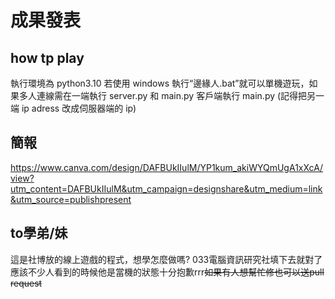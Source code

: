 # 成果發表

## how tp play
執行環境為 python3.10 若使用 windows 執行“邊緣人.bat”就可以單機遊玩，如果多人連線需在一端執行 server.py 和 main.py 客戶端執行 main.py (記得把另一端 ip adress 改成伺服器端的 ip)

## 簡報
https://www.canva.com/design/DAFBUkIIulM/YP1kum_akiWYQmUgA1xXcA/view?utm_content=DAFBUkIIulM&utm_campaign=designshare&utm_medium=link&utm_source=publishpresent
## to學弟/**妹**
這是社博放的線上遊戲的程式，想學怎麼做嗎? 033電腦資訊研究社填下去就對了
應該不少人看到的時候他是當機的狀態十分抱歉rrr~~如果有人想幫忙修也可以送pull request~~

